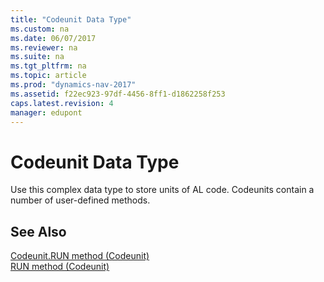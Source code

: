 ```yaml
---
title: "Codeunit Data Type"
ms.custom: na
ms.date: 06/07/2017
ms.reviewer: na
ms.suite: na
ms.tgt_pltfrm: na
ms.topic: article
ms.prod: "dynamics-nav-2017"
ms.assetid: f22ec923-97df-4456-8ff1-d1862258f253
caps.latest.revision: 4
manager: edupont
---
```

# Codeunit Data Type
Use this complex data type to store units of AL code. Codeunits contain a number of user-defined methods.  
  
## See Also  
 [Codeunit.RUN method \(Codeunit\)](../methods/devenv-Codeunit.RUN-method-Codeunit.md)   
 [RUN method \(Codeunit\)](../methods/devenv-RUN-method-Codeunit.md)
